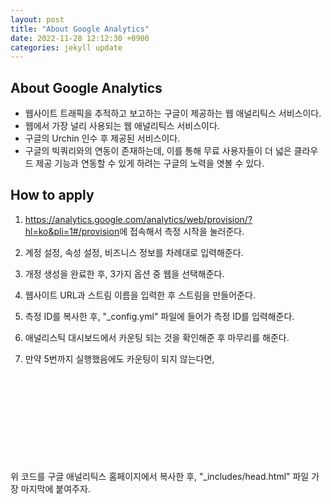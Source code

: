```yaml
---
layout: post
title: "About Google Analytics"
date: 2022-11-28 12:12:30 +0900
categories: jekyll update
---
```


## About Google Analytics

- 웹사이트 트래픽을 추적하고 보고하는 구글이 제공하는 웹 애널리틱스 서비스이다.
- 웹에서 가장 널리 사용되는 웹 애널리틱스 서비스이다.
- 구글의 Urchin 인수 후 제공된 서비스이다.
- 구글의 빅쿼리와의 연동이 존재하는데, 이를 통해 무료 사용자들이 더 넓은 클라우드 제공 기능과 연동할 수 있게 하려는 구글의 노력을 엿볼 수 있다.

## How to apply

1. <https://analytics.google.com/analytics/web/provision/?hl=ko&pli=1#/provision>에 접속해서 측정 시작을 눌러준다.
2. 계정 설정, 속성 설정, 비즈니스 정보를 차례대로 입력해준다.
3. 개정 생성을 완료한 후, 3가지 옵션 중 웹을 선택해준다.
4. 웹사이트 URL과 스트림 이름을 입력한 후 스트림을 만들어준다.
5. 측정 ID를 복사한 후, "_config.yml" 파일에 들어가 측정 ID를 입력해준다.
6. 애널리스틱 대시보드에서 카운팅 되는 것을 확인해준 후 마무리를 해준다.
7. 만약 5번까지 실행했음에도 카운팅이 되지 않는다면, 
   
   <pre>
   <code>
<script async src="https://www.googletagmanager.com/gtag/js?id=측정 ID"></script>
<script>
  window.dataLayer = window.dataLayer || [];
  function gtag(){dataLayer.push(arguments);}
  gtag('js', new Date());
  gtag('config', '측정 ID');
</script>
   </code>
   </pre>

   위 코드를 구글 애널리틱스 홈페이지에서 복사한 후, "_includes/head.html" 파일 가장 마지막에 붙여주자.

<script src="https://utteranc.es/client.js"
        repo="Reveroftrillion/Reveroftrillion.github.io"
        issue-term="pathname"
        theme="icy-dark"
        crossorigin="anonymous"
        async>
</script>